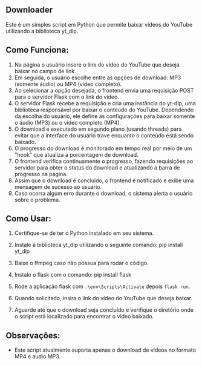 ## Downloader

Este é um simples script em Python que permite baixar vídeos do YouTube utilizando a biblioteca yt_dlp.

## Como Funciona:

1. Na página o usuário insere o link do vídeo do YouTube que deseja baixar no campo de link.
2. Em seguida, o usuário escolhe entre as opções de download: MP3 (somente áudio) ou MP4 (vídeo completo).
3. Ao selecionar a opção desejada, o frontend envia uma requisição POST para o servidor Flask com o link do vídeo.
4. O servidor Flask recebe a requisição e cria uma instância do yt-dlp, uma biblioteca responsável por baixar o conteúdo do YouTube. Dependendo da escolha do usuário, ele define as configurações para baixar somente o áudio (MP3) ou o vídeo completo (MP4).
5. O download é executado em segundo plano (usando threads) para evitar que a interface do usuário trave enquanto o conteúdo está sendo baixado.
6. O progresso do download é monitorado em tempo real por meio de um "hook" que atualiza a porcentagem de download.
7. O frontend verifica continuamente o progresso, fazendo requisições ao servidor para obter o status do download e atualizando a barra de progresso na página.
8. Assim que o download é concluído, o frontend é notificado e exibe uma mensagem de sucesso ao usuário.
9. Caso ocorra algum erro durante o download, o sistema alerta o usuário sobre o problema.

## Como Usar:

1. Certifique-se de ter o Python instalado em seu sistema.
2. Instale a biblioteca yt_dlp utilizando o seguinte comando: pip install yt_dlp
3. Baixe o ffmpeg caso não possua para rodar o código.
4. Instale o flask com o comando: pip install flask

4. Rode a aplicação flask com `.\env\Scripts\Activate` depois `flask run`.
5. Quando solicitado, insira o link do vídeo do YouTube que deseja baixar.
6. Aguarde até que o download seja concluído e verifique o diretório onde o script está localizado para encontrar o vídeo baixado.

## Observações:

- Este script atualmente suporta apenas o download de vídeos no formato MP4 e audio MP3.